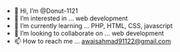 - 👋 Hi, I’m @Donut-1121
- 👀 I’m interested in ... web development 
- 🌱 I’m currently learning ... PHP, HTML, CSS, javascript 
- 💞️ I’m looking to collaborate on ... web development 
- 📫 How to reach me ... awaisahmad91122@gmail.com

<!---
Donut-1121/Donut-1121 is a ✨ special ✨ repository because its `README.md` (this file) appears on your GitHub profile.
You can click the Preview link to take a look at your changes.
--->
